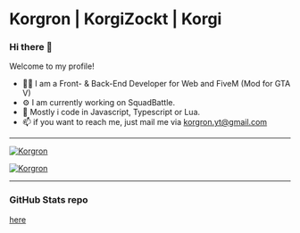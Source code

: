 # Korgron | KorgiZockt | Korgi 
### Hi there 👋
Welcome to my profile!

- 👨🏽 I am a Front- & Back-End Developer for Web and FiveM (Mod for GTA V) 
- ⚙️ I am currently working on SquadBattle.
- 💬 Mostly i code in Javascript, Typescript or Lua.
- 📫 if you want to reach me, just mail me via korgron.yt@gmail.com

---

[![Korgron](https://github-readme-stats-qcfipzxjl-korgron.vercel.app/api?username=Korgron&show_icons=true&theme=github_dark&hide_border=true&include_all_commits=true&count_private=true)](https://github.com/Korgron)

[![Korgron](https://github-readme-stats-qcfipzxjl-korgron.vercel.app/api/top-langs/?username=Korgron&theme=github_dark&langs_count=10&hide=sourcepawn&layout=compact&hide_border=true&card_width=444)](https://github.com/Korgron)

---

### GitHub Stats repo
[here](https://github.com/anuraghazra/github-readme-stats)

